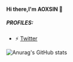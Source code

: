 #### Hi there,I'm AOXSIN 👋
##### PROFILES: 
- ⚡ <a href=https://twitter.com/aoxsin>Twitter</a>

![Anurag's GitHub stats](https://github-readme-stats.vercel.app/api?username=aoxsin&theme=codeSTACKr&show_icons=true)
